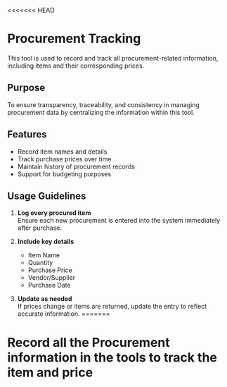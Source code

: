 <<<<<<< HEAD
# Procurement Tracking

This tool is used to record and track all procurement-related information, including items and their corresponding prices.

## Purpose

To ensure transparency, traceability, and consistency in managing procurement data by centralizing the information within this tool.

## Features

- Record item names and details
- Track purchase prices over time
- Maintain history of procurement records
- Support for budgeting purposes

## Usage Guidelines

1. **Log every procured item**  
   Ensure each new procurement is entered into the system immediately after purchase.

2. **Include key details**  
   - Item Name  
   - Quantity  
   - Purchase Price  
   - Vendor/Supplier  
   - Purchase Date

3. **Update as needed**  
   If prices change or items are returned, update the entry to reflect accurate information.
=======
# Record all the Procurement information in the tools to track the item and price
